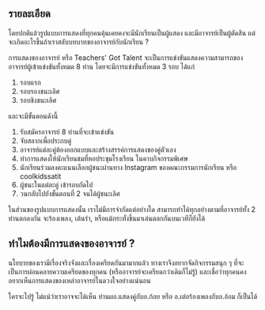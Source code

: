 ## รายละเอียด

โดยปกติแล้วรูปแบบการแสดงที่ทุกคนคุ้นเคยคงจะมีนักเรียนเป็นผู้แสดง และมีอาจารย์เป็นผู้ตัดสิน แต่จะเกิดอะไรขึ้นถ้าเราสลับบทบาทของอาจารย์กับนักเรียน ?

การแสดงของอาจารย์ หรือ Teachers' Got Talent จะเป็นการแข่งขันแสดงความสามารถของอาจารย์ผู้เข้าแข่งขันทั้งหมด 8 ท่าน โดยจะมีการแข่งขันทั้งหมด 3 รอบ ได้แก่

1. รอบแรก
2. รอบรองชนะเลิศ
3. รอบชิงชนะเลิศ

และจะมีขั้นตอนดังนี้

1. รับสมัครอาจารย์ 8 ท่านที่จะเข้าแข่งขัน
2. จับสลากเพื่อประกบคู่
3. อาจารย์แต่ละคู่ต้องออกแบบและสร้างสรรค์การแสดงของคู่ตัวเอง
4. ทำการแสดงให้นักเรียนชมที่หอประขุมโรงเรียน ในคาบกิจกรรมพิเศษ
5. นักเรียนร่วมลงคะแนนเลือกผู้ชนะผ่านทาง Instagram ของคณะกรรมการนักเรียน หรือ coolkidssatit
6. ผู้ชนะในแต่ละคู่ เข้ารอบถัดไป
7. วนกลับไปยังขั้นตอนที่ 2 จนได้ผู้ชนะเลิศ

ในส่วนของรูปแบบการแสดงนั้น เราไม่มีการจำกัดแต่อย่างใด สามารถทำได้ทุกอย่างตามที่อาจารย์ทั้ง 2 ท่านตกลงกัน จะร้องเพลง, เต้นรำ, หรือแม้กระทั่งขึ้นมาเล่นตลกกันบนเวทีก็ยังได้

## ทำไมต้องมีการแสดงของอาจารย์ ?

นโยบายของเรามีเรื่องจริงจังและเรื่องเครียดกันมามากแล้ว ทางเราจึงอยากจัดกิจกรรมสนุก ๆ ที่จะเป็นการผ่อนคลายความเครียดของทุกคน (หรืออาจารย์จะเครียดกว่าเดิมก็ไม่รู้) และเชื่อว่าทุกคนคงอยากเห็นการแสดงของเหล่าอาจารย์ในดวงใจอย่างแน่นอน

ใครจะไปรู้ ไม่แน่ว่าเราอาจจะได้เห็น ท่านผอ.แสดงคู่กับอ.ก้อย หรือ อ.เต๋อร้องเพลงกับอ.อ้อม ก็เป็นได้
